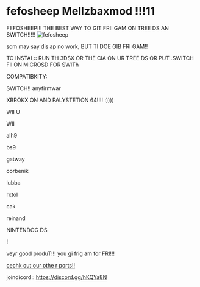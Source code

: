 # fefosheep Mellzbaxmod !!!11


FEFOSHEEP!!! THE BEST WAY TO GIT FRII GAM ON TREE DS AN SWITCH!!!!!
![fefosheep](https://cdn.discordapp.com/attachments/341741717319581696/359360709269913601/fefosheep.png)

som may say dis ap no work, BUT TI DOE GIB FRI GAM!!

TO INSTAL:: RUN TH 3DSX OR THE CIA ON UR TREE DS OR PUT .SWITCH FIl ON MICROSD FOR SWITh

COMPATIBKITY:

SWITCH!! anyfirmwar


XBROKX ON AND PALYSTETION 64!!!! :))))


WII U 


WII


alh9


bs9


gatway


corbenik


lubba


rxtol


cak


reinand

NINTENDOG DS

!


veyr good produT!!! you gi  frig am for FRI!!!


[cechk out our othe r  ports!!](https://github.com/fefoSheep)

joindicord:: https://discord.gg/hKQYa8N
